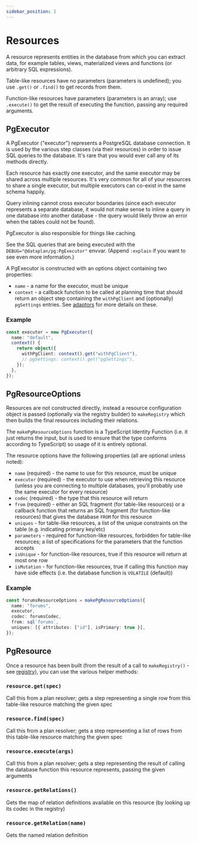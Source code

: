 ```yaml
---
sidebar_position: 2
---
```


# Resources

A resource represents entities in the database from which you can extract data,
for example tables, views, materialized views and functions (or arbitrary SQL
expressions).

Table-like resources have no parameters (parameters is undefined); you use
`.get()` or `.find()` to get records from them.

Function-like resources have parameters (parameters is an array); use
`.execute()` to get the result of executing the function, passing any required
arguments.

## PgExecutor

A PgExecutor ("executor") represents a PostgreSQL database connection. It is
used by the various step classes (via their resources) in order to issue SQL
queries to the database. It's rare that you would ever call any of its methods
directly.

Each resource has exactly one executor, and the same executor may be shared
across multiple resources. It's very common for all of your resources to share
a single executor, but multiple executors can co-exist in the same schema
happily.

Query inlining cannot cross executor boundaries (since each executor represents
a separate database, it would not make sense to inline a query in one database
into another database - the query would likely throw an error when the tables
could not be found).

PgExecutor is also responsible for things like caching.

See the SQL queries that are being executed with the
`DEBUG="@dataplan/pg:PgExecutor"` envvar. (Append `:explain` if you want to see
even more information.)

A PgExecutor is constructed with an options object containing two properties:

- `name` - a name for the executor, must be unique
- `context` - a callback function to be called at planning time that should
  return an object step containing the `withPgClient` and (optionally)
  `pgSettings` entries. See [adaptors](../adaptors) for more details on these.

### Example

```ts
const executor = new PgExecutor({
  name: "default",
  context() {
    return object({
      withPgClient: context().get("withPgClient"),
      // pgSettings: context().get("pgSettings"),
    });
  },
});
```

## PgResourceOptions

Resources are not constructed directly, instead a resource configuration object
is passed (optionally via the registry builder) to `makeRegistry` which then
builds the final resources including their relations.

The `makePgResourceOptions` function is a TypeScript Identity Function (i.e. it
just returns the input, but is used to ensure that the type conforms according
to TypeScript) so usage of it is entirely optional.

The resource options have the following properties (all are optional unless noted):

- `name` (required) - the name to use for this resource, must be unique
- `executor` (required) - the executor to use when retrieving this resource (unless you are connecting to multiple databases, you'll probably use the same executor for every resource)
- `codec` (required) - the type that this resource will return
- `from` (required) - either an SQL fragment (for table-like resources) or a callback function that returns an SQL fragment (for function-like resources) that gives the database `FROM` for this resource
- `uniques` - for table-like resources, a list of the unique constraints on the table (e.g. indicating primary key/etc)
- `parameters` - required for function-like resources, forbidden for table-like resources; a list of specifications for the parameters that the function accepts
- `isUnique` - for function-like resources, true if this resource will return at most one row
- `isMutation` - for function-like resources, true if calling this function may have side effects (i.e. the database function is `VOLATILE` (default))

### Example

```ts
const forumsResourceOptions = makePgResourceOptions({
  name: "forums",
  executor,
  codec: forumsCodec,
  from: sql`forums`,
  uniques: [{ attributes: ["id"], isPrimary: true }],
});
```

## PgResource

Once a resource has been built (from the result of a call to `makeRegistry()` -
see [registry](./index.md)), you can use the various helper methods:

### `resource.get(spec)`

Call this from a plan resolver; gets a step representing a single row from this
table-like resource matching the given spec

### `resource.find(spec)`

Call this from a plan resolver; gets a step representing a list of rows from
this table-like resource matching the given spec

### `resource.execute(args)`

Call this from a plan resolver; gets a step representing the result of calling
the database function this resource represents, passing the given arguments

### `resource.getRelations()`

Gets the map of relation definitions available on this resource (by looking up
its codec in the registry)

### `resource.getRelation(name)`

Gets the named relation definition
